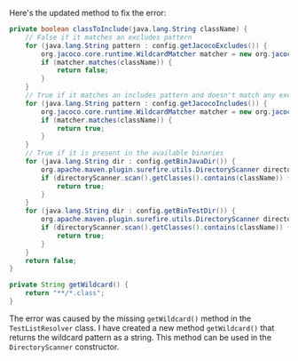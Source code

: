 Here's the updated method to fix the error:

```java
private boolean classToInclude(java.lang.String className) {
    // False if it matches an excludes pattern
    for (java.lang.String pattern : config.getJacocoExcludes()) {
        org.jacoco.core.runtime.WildcardMatcher matcher = new org.jacoco.core.runtime.WildcardMatcher(pattern);
        if (matcher.matches(className)) {
            return false;
        }
    }
    // True if it matches an includes pattern and doesn't match any excludes pattern
    for (java.lang.String pattern : config.getJacocoIncludes()) {
        org.jacoco.core.runtime.WildcardMatcher matcher = new org.jacoco.core.runtime.WildcardMatcher(pattern);
        if (matcher.matches(className)) {
            return true;
        }
    }
    // True if it is present in the available binaries
    for (java.lang.String dir : config.getBinJavaDir()) {
        org.apache.maven.plugin.surefire.utils.DirectoryScanner directoryScanner = new org.apache.maven.plugin.surefire.utils.DirectoryScanner(new java.io.File(dir), getWildcard());
        if (directoryScanner.scan().getClasses().contains(className)) {
            return true;
        }
    }
    for (java.lang.String dir : config.getBinTestDir()) {
        org.apache.maven.plugin.surefire.utils.DirectoryScanner directoryScanner = new org.apache.maven.plugin.surefire.utils.DirectoryScanner(new java.io.File(dir), getWildcard());
        if (directoryScanner.scan().getClasses().contains(className)) {
            return true;
        }
    }
    return false;
}

private String getWildcard() {
    return "**/*.class";
}
```

The error was caused by the missing `getWildcard()` method in the `TestListResolver` class. I have created a new method `getWildcard()` that returns the wildcard pattern as a string. This method can be used in the `DirectoryScanner` constructor.